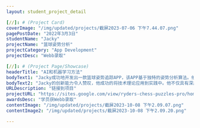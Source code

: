 ```yaml
---
layout: student_project_detail

[//]: # (Project Card)
coverImage: "/img/updated/projects/截屏2023-07-06 下午7.44.07.png"
pagePostDate: "2022年3月3日"
studentName: "Jacky"
projectName: "篮球姿势分析"
projectCategory: "App Development"
projectDesc: "Webb录取"

[//]: # (Project Page/Showcase)
headerTitle: "AI和机器学习方法"
bodyText1: "Jacky成功地开发出一款篮球姿势追踪APP，该APP基于独特的姿势分析算法。他的这项创新成果获得专利，并使他得到了Webb学院的录取"
bodyText2: "Jacky的创新能力令人赞叹，他成功的将技术理论应用到实践中。他不仅具有深厚的计算机科学知识，也表现出出色的解决问题的能力和独立思考的精神。他的成功证明了他在未来学术和职业生涯中将取得辉煌的成就"
URLDescription: "链接到项目"
projectURL: "https://sites.google.com/view/ryders-chess-puzzles-pro/home"
awardsDesc: "学员获Webb录取"
contentImage: "/img/updated/projects/截屏2023-10-08 下午2.09.07.png"
contentImage2: "/img/updated/projects/截屏2023-10-08 下午2.09.20.png"

---
```

